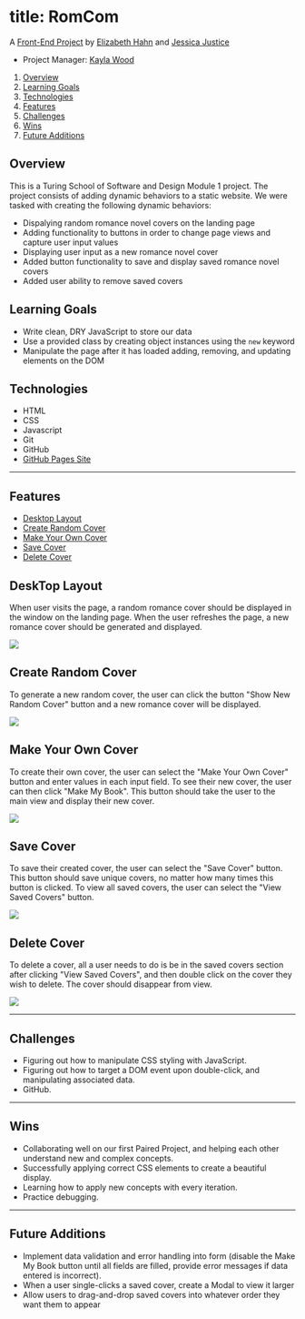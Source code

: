 
# title: RomCom 

A [Front-End Project](https://github.com/turingschool-examples/romcom/) by [Elizabeth Hahn](https://github.com/elizhahn) and [Jessica Justice](https://github.com/m1073496)
* Project Manager: [Kayla Wood](https://github.com/kaylaewood)


1. [Overview](#overview)
2. [Learning Goals](#learning-goals)
3. [Technologies](#technologies)
4. [Features](#features)
5. [Challenges](#challenges)
6. [Wins](#wins)
7. [Future Additions](#future-additions)


## Overview

This is a Turing School of Software and Design Module 1 project. The project consists of adding dynamic behaviors to a static website. We were tasked with creating the following dynamic behaviors:

* Dispalying random romance novel covers on the landing page
* Adding functionality to buttons in order to change page views and capture user input values
* Displaying user input as a new romance novel cover
* Added button functionality to save and display saved romance novel covers
* Added user ability to remove saved covers


## Learning Goals

* Write clean, DRY JavaScript to store our data
* Use a provided class by creating object instances using the `new` keyword
* Manipulate the page after it has loaded adding, removing, and updating elements on the DOM


## Technologies

* HTML
* CSS
* Javascript
* Git
* GitHub
* [GitHub Pages Site](https://elizhahn.github.io/romcom/)

---
## Features

+ [Desktop Layout](#desktop-layout)
+ [Create Random Cover](#create-random-cover)
+ [Make Your Own Cover](#create-your-own-cover)
+ [Save Cover](#save-cover)
+ [Delete Cover](#delete-cover)


## DeskTop Layout

When user visits the page, a random romance cover should be displayed in the window on the landing page. When the user refreshes the page, a new romance cover should be generated and displayed.

![](https://media.giphy.com/media/PYMrHBhtQPjTWZc4Ro/giphy.gif)


## Create Random Cover

To generate a new random cover, the user can click the button "Show New Random Cover" button and a new romance cover will be displayed.

![](https://media.giphy.com/media/rprUfuQuuLDMGqlvNp/giphy.gif)


## Make Your Own Cover
To create their own cover, the user can select the "Make Your Own Cover" button and enter values in each input field. To see their new cover, the user can then click "Make My Book". This button should take the user to the main view and display their new cover.

![](https://media.giphy.com/media/cNBrxuiVZxnlfBtFkV/giphy.gif)


## Save Cover
To save their created cover, the user can select the "Save Cover" button. This button should save unique covers, no matter how many times this button is clicked. To view all saved covers, the user can select the "View Saved Covers" button.

![](https://media.giphy.com/media/sC4zvGyLEPvAKHlWkh/giphy.gif)


## Delete Cover

To delete a cover, all a user needs to do is be in the saved covers section after clicking "View Saved Covers", and then double click on the cover they wish to delete. The cover should disappear from view.

![](https://media.giphy.com/media/1HWz2qho2fsvVk4I72/giphy.gif)


---
## Challenges

* Figuring out how to manipulate CSS styling with JavaScript.
* Figuring out how to target a DOM event upon double-click, and manipulating associated data.
* GitHub.


---
## Wins

* Collaborating well on our first Paired Project, and helping each other understand new and complex concepts.
* Successfully applying correct CSS elements to create a beautiful display.
* Learning how to apply new concepts with every iteration.
* Practice debugging.

---
## Future Additions

* Implement data validation and error handling into form (disable the Make My Book button until all fields are filled, provide error messages if data entered is incorrect).
* When a user single-clicks a saved cover, create a Modal to view it larger
* Allow users to drag-and-drop saved covers into whatever order they want them to appear
